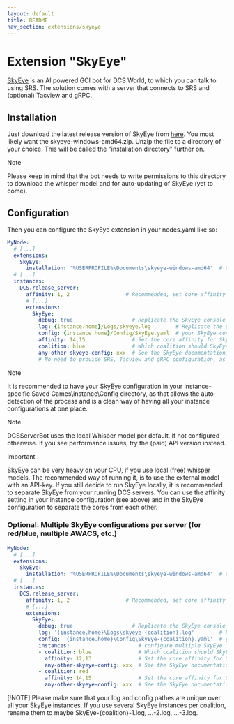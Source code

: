 ```yaml
---
layout: default
title: README
nav_section: extensions/skyeye
---
```


# Extension "SkyEye"
[SkyEye](https://github.com/dharmab/skyeye) is an AI powered GCI bot for DCS World, to which you can talk to using SRS.
The solution comes with a server that connects to SRS and (optional) Tacview and gRPC.

## Installation
Just download the latest release version of SkyEye from [here](https://github.com/dharmab/skyeye/releases/latest). You
most likely want the skyeye-windows-amd64.zip.
Unzip the file to a directory of your choice. This will be called the "installation directory" further on.
> [!NOTE]
> Please keep in mind that the bot needs to write permissions to this directory to download the whisper model and for
> auto-updating of SkyEye (yet to come).

## Configuration
Then you can configure the SkyEye extension in your nodes.yaml like so:
```yaml
MyNode:
  # [...]
  extensions:
    SkyEye:
      installation: '%USERPROFILE%\Documents\skyeye-windows-amd64'  # or wherever you have installed it
  # [...]
  instances:
    DCS.release_server:
      affinity: 1, 2                  # Recommended, set core affinity for your DCS server process when using SkyEye
      # [...]
      extensions:
        SkyEye:
          debug: true                   # Replicate the SkyEye console log into the DCSSB log
          log: {instance.home}/Logs/skyeye.log        # Replicate the SkyEye log into a separate logfile
          config: {instance.home}/Config/SkyEye.yaml' # your SkyEye config file (default path)
          affinity: 14,15               # Set the core affinity for SkyEye (recommended!)
          coalition: blue               # Which coalition should SkyEye be active on   
          any-other-skyeye-config: xxx  # See the SkyEye documentation. 
          # No need to provide SRS, Tacview and gRPC configuration, as long as they are configured in nodes.yaml
```
> [!NOTE]
> It is recommended to have your SkyEye configuration in your instance-specific Saved Games\instance\Config directory, 
> as that allows the auto-detection of the process and is a clean way of having all your instance configurations at one 
> place.

> [!NOTE]
> DCSServerBot uses the local Whisper model per default, if not configured otherwise. If you see performance issues,
> try the (paid) API version instead.

> [!IMPORTANT]
> SkyEye can be very heavy on your CPU, if you use local (free) whisper models. The recommended way of running it, is
> to use the external model with an API-key. If you still decide to run SkyEye locally, it is recommended to separate 
> SkyEye from your running DCS servers. You can use the affinity setting in your instance configuration (see above) and 
> in the SkyEye configuration to separate the cores from each other.

### Optional: Multiple SkyEye configurations per server (for red/blue, multiple AWACS, etc.)
```yaml
MyNode:
  # [...]
  extensions:
    SkyEye:
      installation: '%USERPROFILE%\Documents\skyeye-windows-amd64'  # or wherever you have installed it
  # [...]
  instances:
    DCS.release_server:
      affinity: 1, 2                  # Recommended, set core affinity for your DCS server process when using SkyEye
      # [...]
      extensions:
        SkyEye:
          debug: true                   # Replicate the SkyEye console log into the DCSSB log
          log: '{instance.home}\Logs\skyeye-{coalition}.log'        # Replicate the SkyEye log into a separate logfile
          config: '{instance.home}\Config\SkyEye-{coalition}.yaml'  # your SkyEye config file (default path)
          instances:                      # configure multiple SkyEye instances
          - coalition: blue               # Which coalition should SkyEye be active on   
            affinity: 12,13               # Set the core affinity for SkyEye (recommended!)
            any-other-skyeye-config: xxx  # See the SkyEye documentation. 
          - coalition: red
            affinity: 14,15               # Set the core affinity for SkyEye (recommended!)
            any-other-skyeye-config: xxx  # See the SkyEye documentation. 
```

[!NOTE]
Please make sure that your log and config pathes are unique over all your SkyEye instances. If you use several 
SkyEye instances per coalition, rename them to maybe SkyEye-{coalition}-1.log, ...-2.log, ...-3.log.
